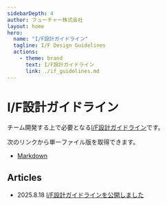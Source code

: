 ```yaml
---
sidebarDepth: 4
author: フューチャー株式会社
layout: home
hero:
  name: "I/F設計ガイドライン"
  tagline: I/F Design Guidelines
  actions:
    - theme: brand
      text: I/F設計ガイドライン
      link: ./if_guidelines.md
---
```


# I/F設計ガイドライン

チーム開発する上で必要となる[I/F設計ガイドライン](if_guidelines.md)です。

次のリンクから単一ファイル版を取得できます。

- [Markdown](https://github.com/future-architect/arch-guidelines/blob/main/documents/forIF/if_guidelines.md)

## Articles

- 2025.8.18 [I/F設計ガイドラインを公開しました](https://future-architect.github.io/articles/20250818a/)
